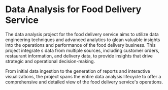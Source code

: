 # Data Analysis for Food Delivery Service      
     
The data analysis project for the food delivery service aims to utilize data engineering techniques and advanced analytics to glean valuable insights into the operations and performance of the food delivery business. This project integrate s data from multiple sources, including customer orders, restaurant information, and delivery data, to provide insights that drive strategic and operational decision-making. 

From initial data ingestion to the generation of reports and interactive visualizations, the project spans the entire data analysis lifecycle to offer a comprehensive and detailed view of the food delivery service's operations.  
  
 
